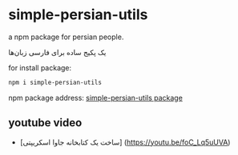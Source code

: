 # simple-persian-utils

a npm package for persian people.

یک پکیج ساده برای فارسی زبان‌ها

for install package:

```sh
npm i simple-persian-utils
```

npm package address: [simple-persian-utils package](https://www.npmjs.com/package/simple-persian-utils)

## youtube video

- [ساخت یک کتابخانه جاوا اسکریپتی] (https://youtu.be/foC_Lq5uUVA)
